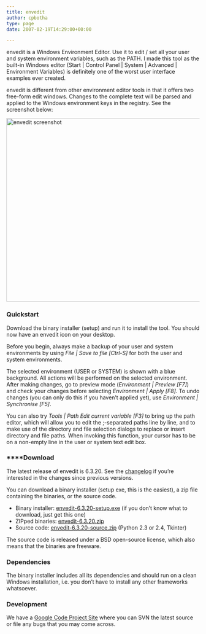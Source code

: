 ```yaml
---
title: envedit
author: cpbotha
type: page
date: 2007-02-19T14:29:00+00:00

---
```

envedit is a Windows Environment Editor. Use it to edit / set all your user and system environment variables, such as the PATH. I made this tool as the built-in Windows editor (Start | Control Panel | System | Advanced | Environment Variables) is definitely one of the worst user interface examples ever created.

envedit is different from other environment editor tools in that it offers two free-form edit windows. Changes to the complete text will be parsed and applied to the Windows environment keys in the registry. See the screenshot below:

<img title="envedit screenshot" src="/files/envedit/envedit-6.3.20-screenshot.png" alt="envedit screenshot" width="512" height="478" align="middle" />

### Quickstart

Download the binary installer (setup) and run it to install the tool. You should now have an envedit icon on your desktop.

Before you begin, always make a backup of your user and system environments by using _File | Save to file [Ctrl-S]_ for both the user and system environments.

The selected environment (USER or SYSTEM) is shown with a blue background. All actions will be performed on the selected environment. After making changes, go to preview mode (_Environment | Preview [F7]_) and check your changes before selecting _Environment | Apply [F8]_. To undo changes (you can only do this if you haven&#8217;t applied yet), use _Environment | Synchronise [F5]_.

You can also try _Tools | Path Edit current variable [F3]_ to bring up the path editor, which will allow you to edit the ;-separated paths line by line, and to make use of the directory and file selection dialogs to replace or insert directory and file paths. When invoking this function, your cursor has to be on a non-empty line in the user or system text edit box.

###  ****Download

The latest release of envedit is 6.3.20. See the [changelog][1] if you&#8217;re interested in the changes since previous versions.

You can download a binary installer (setup exe, this is the easiest), a zip file containing the binaries, or the source code.

  * Binary installer: [envedit-6.3.20-setup.exe][2] (if you don&#8217;t know what to download, just get this one)
  * ZIPped binaries: [envedit-6.3.20.zip][3]
  * Source code: [envedit-6.3.20-source.zip][4] (Python 2.3 or 2.4, Tkinter)

The source code is released under a BSD open-source license, which also means that the binaries are freeware.

### Dependencies

The binary installer includes all its dependencies and should run on a clean Windows installation, i.e. you don&#8217;t have to install any other frameworks whatsoever.

### Development

We have a [Google Code Project Site][5] where you can SVN the latest source or file any bugs that you may come across.

 [1]: http://cpbotha.net/files/envedit/changelog.txt "envedit changelog"
 [2]: http://cpbotha.net/files/envedit/envedit-6.3.20-setup.exe "binary installer"
 [3]: http://cpbotha.net/files/envedit/envedit-6.3.20.zip "zipped binaries"
 [4]: http://cpbotha.net/files/envedit/envedit-6.3.20-source.zip "source code"
 [5]: http://envedit.googlecode.com/ "Google Code projecct site for envedit"
